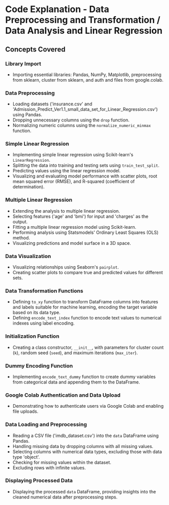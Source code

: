 # Code Explanation - Data Preprocessing and Transformation / Data Analysis and Linear Regression


## Concepts Covered

### Library Import

- Importing essential libraries: Pandas, NumPy, Matplotlib, preprocessing from sklearn, cluster from sklearn, and auth and files from google.colab.

### Data Preprocessing

- Loading datasets ('insurance.csv' and 'Admission_Predict_Ver1.1_small_data_set_for_Linear_Regression.csv') using Pandas.
- Dropping unnecessary columns using the `drop` function.
- Normalizing numeric columns using the `normalize_numeric_minmax` function.

### Simple Linear Regression

- Implementing simple linear regression using Scikit-learn's `LinearRegression`.
- Splitting the data into training and testing sets using `train_test_split`.
- Predicting values using the linear regression model.
- Visualizing and evaluating model performance with scatter plots, root mean squared error (RMSE), and R-squared (coefficient of determination).

### Multiple Linear Regression

- Extending the analysis to multiple linear regression.
- Selecting features ('age' and 'bmi') for input and 'charges' as the output.
- Fitting a multiple linear regression model using Scikit-learn.
- Performing analysis using Statsmodels' Ordinary Least Squares (OLS) method.
- Visualizing predictions and model surface in a 3D space.

### Data Visualization

- Visualizing relationships using Seaborn's `pairplot`.
- Creating scatter plots to compare true and predicted values for different sets.

### Data Transformation Functions

- Defining `to_xy` function to transform DataFrame columns into features and labels suitable for machine learning, encoding the target variable based on its data type.
- Defining `encode_text_index` function to encode text values to numerical indexes using label encoding.

### Initialization Function

- Creating a class constructor, `__init__`, with parameters for cluster count (`k`), random seed (`seed`), and maximum iterations (`max_iter`).

### Dummy Encoding Function

- Implementing `encode_text_dummy` function to create dummy variables from categorical data and appending them to the DataFrame.

### Google Colab Authentication and Data Upload

- Demonstrating how to authenticate users via Google Colab and enabling file uploads.

### Data Loading and Preprocessing

- Reading a CSV file ('imdb_dataset.csv') into the `data` DataFrame using Pandas.
- Handling missing data by dropping columns with all missing values.
- Selecting columns with numerical data types, excluding those with data type 'object'.
- Checking for missing values within the dataset.
- Excluding rows with infinite values.

### Displaying Processed Data

- Displaying the processed `data` DataFrame, providing insights into the cleaned numerical data after preprocessing steps.

